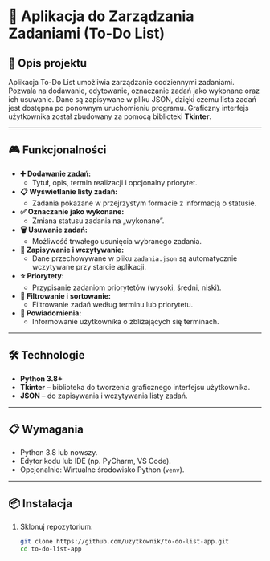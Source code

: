 # 📝 Aplikacja do Zarządzania Zadaniami (To-Do List)

## **📜 Opis projektu**
Aplikacja To-Do List umożliwia zarządzanie codziennymi zadaniami. Pozwala na dodawanie, edytowanie, oznaczanie zadań jako wykonane oraz ich usuwanie. Dane są zapisywane w pliku JSON, dzięki czemu lista zadań jest dostępna po ponownym uruchomieniu programu. Graficzny interfejs użytkownika został zbudowany za pomocą biblioteki **Tkinter**.

---

## **🎮 Funkcjonalności**
- **➕ Dodawanie zadań:**
  - Tytuł, opis, termin realizacji i opcjonalny priorytet.
- **📋 Wyświetlanie listy zadań:**
  - Zadania pokazane w przejrzystym formacie z informacją o statusie.
- **✅ Oznaczanie jako wykonane:**
  - Zmiana statusu zadania na „wykonane”.
- **🗑️ Usuwanie zadań:**
  - Możliwość trwałego usunięcia wybranego zadania.
- **💾 Zapisywanie i wczytywanie:**
  - Dane przechowywane w pliku `zadania.json` są automatycznie wczytywane przy starcie aplikacji.
- **⭐ Priorytety:**
  - Przypisanie zadaniom priorytetów (wysoki, średni, niski).
- **🔎 Filtrowanie i sortowanie:**
  - Filtrowanie zadań według terminu lub priorytetu.
- **🔔 Powiadomienia:**
  - Informowanie użytkownika o zbliżających się terminach.

---

## **🛠️ Technologie**
- **Python 3.8+**
- **Tkinter** – biblioteka do tworzenia graficznego interfejsu użytkownika.
- **JSON** – do zapisywania i wczytywania listy zadań.

---

## **📋 Wymagania**
- Python 3.8 lub nowszy.
- Edytor kodu lub IDE (np. PyCharm, VS Code).
- Opcjonalnie: Wirtualne środowisko Python (`venv`).

---

## **📦 Instalacja**
1. Sklonuj repozytorium:
   ```bash
   git clone https://github.com/uzytkownik/to-do-list-app.git
   cd to-do-list-app
